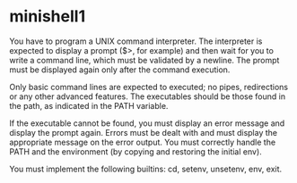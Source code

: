 # minishell1

You have to program a UNIX command interpreter. The interpreter is expected to display a prompt ($>, for example) and then wait for you to write a command line, which must be validated by a newline. The prompt must be displayed again only after the command execution.

Only basic command lines are expected to executed; no pipes, redirections or any other advanced features. The executables should be those found in the path, as indicated in the PATH variable.

If the executable cannot be found, you must display an error message and display the prompt again. Errors must be dealt with and must display the appropriate message on the error output. You must correctly handle the PATH and the environment (by copying and restoring the initial env).

You must implement the following builtins: cd, setenv, unsetenv, env, exit.

